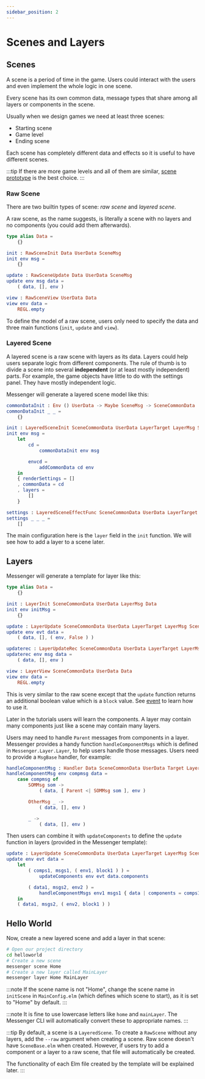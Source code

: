 ```yaml
---
sidebar_position: 2
---
```


# Scenes and Layers

## Scenes

A scene is a period of time in the game. Users could interact with the users and even implement the whole logic in one scene.

Every scene has its own common data, message types that share among all layers or components in the scene.

Usually when we design games we need at least three scenes:

- Starting scene
- Game level
- Ending scene

Each scene has completely different data and effects so it is useful to have different scenes.

:::tip
If there are more game levels and all of them are similar, [scene prototype](../sproto) is the best choice.
:::

### Raw Scene

There are two builtin types of scene: _raw scene_ and _layered scene_.

A raw scene, as the name suggests, is literally a scene with no layers and no components (you could add them afterwards).

```elm
type alias Data =
    {}

init : RawSceneInit Data UserData SceneMsg
init env msg =
    {}

update : RawSceneUpdate Data UserData SceneMsg
update env msg data =
    ( data, [], env )

view : RawSceneView UserData Data
view env data =
    REGL.empty
```

To define the model of a raw scene, users only need to specify the data and three main functions (`init`, `update` and `view`).

### Layered Scene

A layered scene is a raw scene with layers as its data. Layers could help users separate logic from different components.
The rule of thumb is to divide a scene into several **independent** (or at least mostly independent) parts. For example, the game objects have little to do with the settings panel. They have mostly independent logic.

Messenger will generate a layered scene model like this:

```elm
commonDataInit : Env () UserData -> Maybe SceneMsg -> SceneCommonData
commonDataInit _ _ =
    {}

init : LayeredSceneInit SceneCommonData UserData LayerTarget LayerMsg SceneMsg
init env msg =
    let
        cd =
            commonDataInit env msg

        envcd =
            addCommonData cd env
    in
    { renderSettings = []
    , commonData = cd
    , layers =
        []
    }

settings : LayeredSceneEffectFunc SceneCommonData UserData LayerTarget LayerMsg SceneMsg
settings _ _ _ =
    []
```

The main configuration here is the `layer` field in the `init` function. We will see how to add a layer to a scene later.

## Layers

Messenger will generate a template for layer like this:

```elm
type alias Data =
    {}

init : LayerInit SceneCommonData UserData LayerMsg Data
init env initMsg =
    {}

update : LayerUpdate SceneCommonData UserData LayerTarget LayerMsg SceneMsg Data
update env evt data =
    ( data, [], ( env, False ) )

updaterec : LayerUpdateRec SceneCommonData UserData LayerTarget LayerMsg SceneMsg Data
updaterec env msg data =
    ( data, [], env )

view : LayerView SceneCommonData UserData Data
view env data =
    REGL.empty
```

This is very similar to the raw scene except that the `update` function returns an additional boolean value which is a `block` value.
See [event](../event) to learn how to use it.

Later in the tutorials users will learn the components. A layer may contain many components just like a scene may contain many layers.

Users may need to handle `Parent` messages from components in a layer. Messenger provides a handy function `handleComponentMsgs` which is defined in `Messenger.Layer.Layer`, to help users handle those messages. Users need to provide a `MsgBase` handler, for example:

```elm
handleComponentMsg : Handler Data SceneCommonData UserData Target LayerMsg SceneMsg ComponentMsg
handleComponentMsg env compmsg data =
    case compmsg of
        SOMMsg som ->
            ( data, [ Parent <| SOMMsg som ], env )

        OtherMsg _ ->
            ( data, [], env )

        _ ->
            ( data, [], env )
```

Then users can combine it with `updateComponents` to define the `update` function in layers (provided in the Messenger template):

```elm
update : LayerUpdate SceneCommonData UserData LayerTarget LayerMsg SceneMsg Data
update env evt data =
    let
        ( comps1, msgs1, ( env1, block1 ) ) =
            updateComponents env evt data.components

        ( data1, msgs2, env2 ) =
            handleComponentMsgs env1 msgs1 { data | components = comps1 } [] handleComponentMsg
    in
    ( data1, msgs2, ( env2, block1 ) )
```

## Hello World

Now, create a new layered scene and add a layer in that scene:

```bash
# Open our project directory
cd helloworld
# Create a new scene
messenger scene Home
# Create a new layer called MainLayer
messenger layer Home MainLayer
```

:::note
If the scene name is not "Home", change the scene name in `initScene` in `MainConfig.elm` (which defines which scene to start), as it is set to "Home" by default.
:::

:::note
It is fine to use lowercase letters like `home` and `mainLayer`. The Messenger CLI will automatically convert these to appropriate names.
:::

:::tip
By default, a scene is a `LayeredScene`. To create a `RawScene` without any layers, add the `--raw` argument when creating a scene. Raw scene doesn't have `SceneBase.elm` when created. However, if users try to add a component or a layer to a raw scene, that file will automatically be created.

The functionality of each Elm file created by the template will be explained later.
:::
